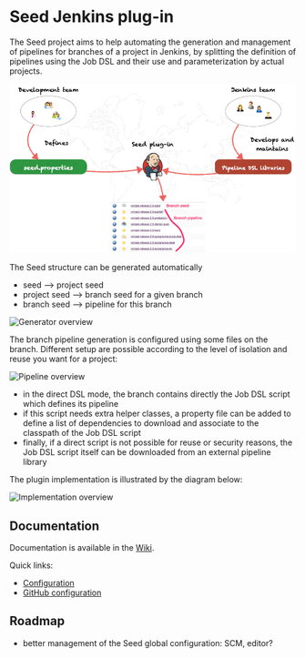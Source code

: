Seed Jenkins plug-in
====================

The Seed project aims to help automating the generation and management of pipelines
for branches of a project in Jenkins, by splitting the definition of pipelines using the Job DSL and their use and parameterization by actual projects.

![Overview](TeamWork.png)

The Seed structure can be generated automatically

* seed --> project seed
* project seed --> branch seed for a given branch
* branch seed --> pipeline for this branch

![Generator overview](https://raw.githubusercontent.com/wiki/jenkinsci/seed-plugin/Overview_Generator.png)

The branch pipeline generation is configured using some files on the branch. Different setup are possible according to the level of isolation and reuse you want for a project:

![Pipeline overview](https://raw.githubusercontent.com/wiki/jenkinsci/seed-plugin/Overview_Pipeline.png)

* in the direct DSL mode, the branch contains directly the Job DSL script which defines its pipeline
* if this script needs extra helper classes, a property file can be added to define a list of dependencies to download and associate to the classpath of the Job DSL script
* finally, if a direct script is not possible for reuse or security reasons, the Job DSL script itself can be downloaded from an external pipeline library

The plugin implementation is illustrated by the diagram below:

![Implementation overview](https://raw.githubusercontent.com/wiki/jenkinsci/seed-plugin/ImplementationOverview.png)

## Documentation

Documentation is available in the [Wiki](https://github.com/jenkinsci/seed-plugin/wiki).

Quick links:

* [Configuration](https://github.com/jenkinsci/seed-plugin/wiki/Configuration)
* [GitHub configuration](https://github.com/jenkinsci/seed-plugin/wiki/GitHub)

## Roadmap

* better management of the Seed global configuration: SCM, editor?
